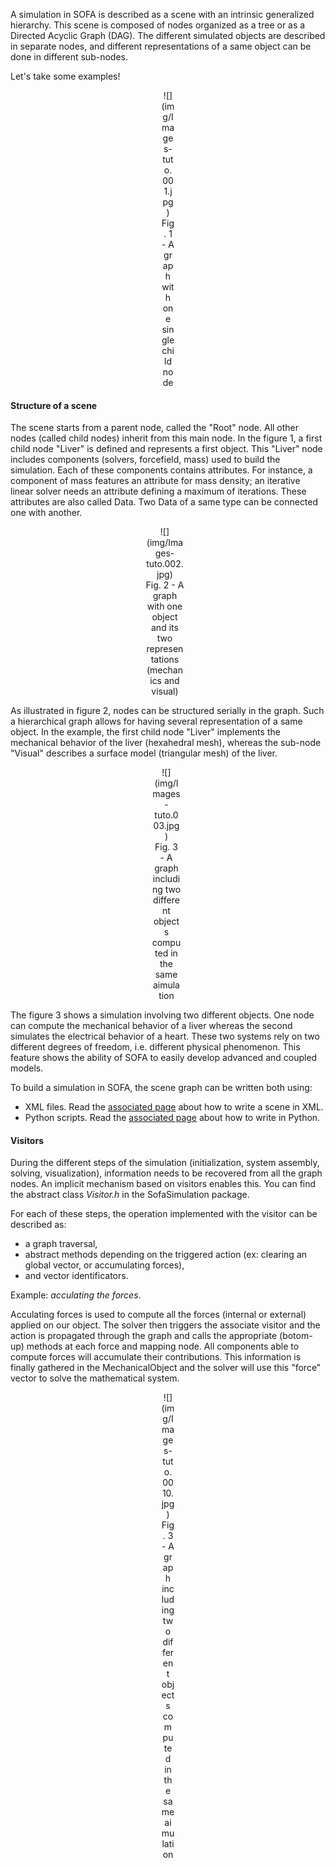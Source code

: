 A simulation in SOFA is described as a scene with an intrinsic generalized hierarchy. This scene is composed of nodes organized as a tree or as a Directed Acyclic Graph (DAG). The different simulated objects are described in separate nodes, and different representations of a same object can be done in different sub-nodes.

Let's take some examples!

<div style="text-align:center;width:20%;margin: 0 40% 0;">

<figure>![](img/Images-tuto.001.jpg)

<figcaption>Fig. 1 - A graph with one single child node</figcaption>

</figure>

</div>

#### Structure of a scene

The scene starts from a parent node, called the "Root" node. All other nodes (called child nodes) inherit from this main node. In the figure 1, a first child node "Liver" is defined and represents a first object. This "Liver" node includes components (solvers, forcefield, mass) used to build the simulation. Each of these components contains attributes. For instance, a component of mass features an attribute for mass density; an iterative linear solver needs an attribute defining a maximum of iterations. These attributes are also called Data. Two Data of a same type can be connected one with another.

<div style="text-align:center;width: 28%;margin: 0 35% 0;">

<figure>![](img/Images-tuto.002.jpg)

<figcaption>Fig. 2 - A graph with one object and its two representations (mechanics and visual)</figcaption>

</figure>

</div>

As illustrated in figure 2, nodes can be structured serially in the graph. Such a hierarchical graph allows for having several representation of a same object. In the example, the first child node "Liver" implements the mechanical behavior of the liver (hexahedral mesh), whereas the sub-node "Visual" describes a surface model (triangular mesh) of the liver.

<div style="text-align:center;width:25%;margin: 0 37% 0;">

<figure>![](img/Images-tuto.003.jpg)

<figcaption>Fig. 3 - A graph including two different objects computed in the same aimulation</figcaption>

</figure>

</div>

The figure 3 shows a simulation involving two different objects. One node can compute the mechanical behavior of a liver whereas the second simulates the electrical behavior of a heart. These two systems rely on two different degrees of freedom, i.e. different physical phenomenon. This feature shows the ability of SOFA to easily develop advanced and coupled models.

To build a simulation in SOFA, the scene graph can be written both using:

*   XML files. Read the [associated page](https://www.sofa-framework.org/support/doc/using-sofa/write-a-scene-in-xml/) about how to write a scene in XML.
*   Python scripts. Read the [associated page](https://www.sofa-framework.org/support/doc/using-sofa/features/python-scripting/) about how to write in Python.

#### Visitors

During the different steps of the simulation (initialization, system assembly, solving, visualization), information needs to be recovered from all the graph nodes. An implicit mechanism based on visitors enables this. You can find the abstract class _Visitor.h_ in the SofaSimulation package.

For each of these steps, the operation implemented with the visitor can be described as:

*   a graph traversal,
*   abstract methods depending on the triggered action (ex: clearing an global vector, or accumulating forces),
*   and vector identificators.

Example: _acculating the forces_.

Acculating forces is used to compute all the forces (internal or external) applied on our object. The solver then triggers the associate visitor and the action is propagated through the graph and calls the appropriate (botom-up) methods at each force and mapping node. All components able to compute forces will accumulate their contributions. This information is finally gathered in the MechanicalObject and the solver will use this "force" vector to solve the mathematical system.

<div style="text-align:center;width:20%;margin: 0 40% 0;">

<figure>![](img/Images-tuto.0010.jpg)

<figcaption>Fig. 3 - A graph including two different objects computed in the same aimulation</figcaption>

</figure>

</div>
